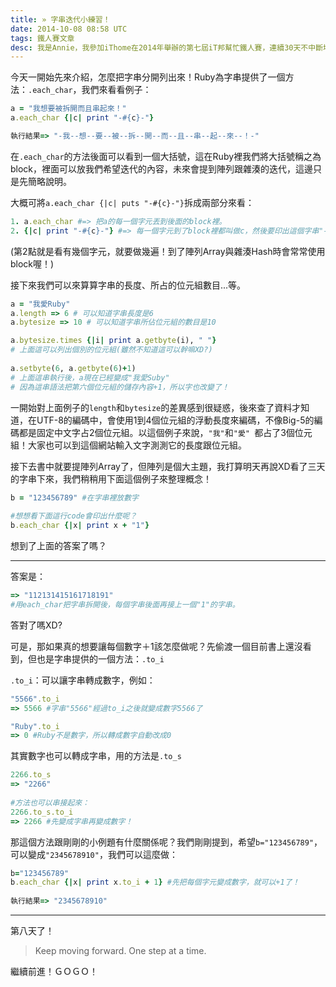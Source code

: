 ```yaml
---
title: » 字串迭代小練習！
date: 2014-10-08 08:58 UTC
tags: 鐵人賽文章
desc: 我是Annie，我參加iThome在2014年舉辦的第七屆iT邦幫忙鐵人賽，連續30天不中斷地記錄自己學習Ruby的歷程，這一系列30篇文章，推薦給跟我一樣初學Ruby約半年的朋友參考。
---
```


今天一開始先來介紹，怎麼把字串分開列出來！Ruby為字串提供了一個方法：`.each_char`，我們來看看例子：

~~~ruby
a = "我想要被拆開而且串起來！"  
a.each_char {|c| print "-#{c}-"}  

執行結果=> "-我--想--要--被--拆--開--而--且--串--起--來--！-"  
~~~
  


在`.each_char`的方法後面可以看到一個大括號，這在Ruby裡我們將大括號稱之為block，裡面可以放我們希望迭代的內容，未來會提到陣列跟雜湊的迭代，這邊只是先簡略說明。

大概可將`a.each_char {|c| puts "-#{c}-"}`拆成兩部分來看：

~~~ruby
1. a.each_char #=> 把a的每一個字元丟到後面的block裡。
2. {|c| print "-#{c}-"} #=> 每一個字元到了block裡都叫做c，然後要印出這個字串"-#{c}-"。
~~~

(第2點就是看有幾個字元，就要做幾遍！到了陣列Array與雜湊Hash時會常常使用block喔！)

接下來我們可以來算算字串的長度、所占的位元組數目...等。

~~~ruby
a = "我愛Ruby"  
a.length => 6 # 可以知道字串長度是6  
a.bytesize => 10 # 可以知道字串所佔位元組的數目是10

a.bytesize.times {|i| print a.getbyte(i), " "}  
# 上面這可以列出個別的位元組(雖然不知道這可以幹嘛XD?)  
  
a.setbyte(6, a.getbyte(6)+1)  
# 上面這串執行後，a現在已經變成"我愛Suby"  
# 因為這串語法把第六個位元組的儲存內容+1，所以字也改變了！  
~~~

一開始對上面例子的`length`和`bytesize`的差異感到很疑惑，後來查了資料才知道，在UTF-8的編碼中，會使用1到4個位元組的浮動長度來編碼，不像Big-5的編碼都是固定中文字占2個位元組。以這個例子來說，`"我"`和`"愛" `都占了3個位元組！大家也可以到這個網站輸入文字測測它的長度跟位元組。

接下去書中就要提陣列Array了，但陣列是個大主題，我打算明天再說XD看了三天的字串下來，我們稍稍用下面這個例子來整理概念！

~~~ruby
b = "123456789" #在字串裡放數字  
  
#想想看下面這行code會印出什麼呢？  
b.each_char {|x| print x + "1"}  
~~~

想到了上面的答案了嗎？

---

答案是：

~~~ruby
=> "112131415161718191"  
#用each_char把字串拆開後，每個字串後面再接上一個"1"的字串。  
~~~

答對了嗎XD?

可是，那如果真的想要讓每個數字＋1該怎麼做呢？先偷渡一個目前書上還沒看到，但也是字串提供的一個方法：`.to_i` 

`.to_i`：可以讓字串轉成數字，例如：

~~~ruby
"5566".to_i  
=> 5566 #字串"5566"經過to_i之後就變成數字5566了  

"Ruby".to_i  
=> 0 #Ruby不是數字，所以轉成數字自動改成0  
~~~

其實數字也可以轉成字串，用的方法是`.to_s`

~~~ruby
2266.to_s  
=> "2266"  
  
#方法也可以串接起來：  
2266.to_s.to_i  
=> 2266 #先變成字串再變成數字！  
~~~

那這個方法跟剛剛的小例題有什麼關係呢？我們剛剛提到，希望`b="123456789"`，可以變成`"2345678910"`，我們可以這麼做：

~~~ruby
b="123456789"  
b.each_char {|x| print x.to_i + 1} #先把每個字元變成數字，就可以+1了！  
  
執行結果=> "2345678910"  
~~~

---
第八天了！

> Keep moving forward. One step at a time.

繼續前進！ＧＯＧＯ！